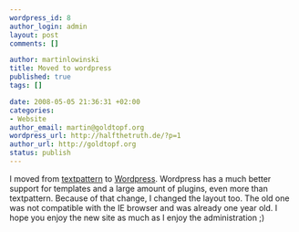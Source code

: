 ```yaml
--- 
wordpress_id: 8
author_login: admin
layout: post
comments: []

author: martinlowinski
title: Moved to wordpress
published: true
tags: []

date: 2008-05-05 21:36:31 +02:00
categories: 
- Website
author_email: martin@goldtopf.org
wordpress_url: http://halfthetruth.de/?p=1
author_url: http://goldtopf.org
status: publish
---
```

I moved from <a href="http://textpattern.org">textpattern</a> to <a href="http://wordpress.org">Wordpress</a>. Wordpress has a much better support for templates and a large amount of plugins, even more than textpattern. Because of that change, I changed the layout too. The old one was not compatible with the IE browser and was already one year old. I hope you enjoy the new site as much as I enjoy the administration ;)
